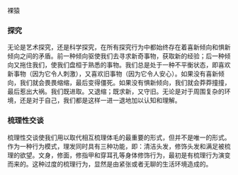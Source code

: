 裸猿

### 探究 ###

无论是艺术探究，还是科学探究，在所有探究行为中都始终存在着喜新倾向和惧新倾向之间的矛盾。前一种倾向驱使我们去寻求新奇事物，获取新的经验；后一种倾向又拖住我们，使我们盘桓于熟悉的事物。我们总是处于一种不平衡状态，即喜欢新事物（因为它令人刺激），又喜欢旧事物（因为它令人安心）。如果没有喜新倾向，我们就会畏畏缩缩，最后变得僵死。如果没有惧新倾向，我们就会莽莽撞撞，最后惹出大祸。我们既进取。又退缩；既求新，又守旧。无论是对于周围复杂的环境，还是对于自己，我们都是这样一进一退地加以认知和理解。

### 梳理性交谈 ###
梳理性交谈使我们用以取代相互梳理体毛的最重要的形式，但并不是唯一的形式。
作为一种行为模式，理发同时具有三种功能，即：清洁头发，修饰头发和满足被梳理的欲望。文身，修面，修指甲和穿耳孔等身体修饰行为，最初是有梳理行为演变而来的。这种过度的梳理行为，显然是由紧张或者无聊的生活环境造成的。